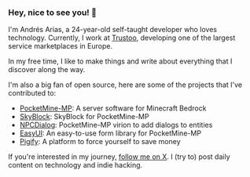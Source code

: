 ### Hey, nice to see you! 👋

I'm Andrés Arias, a 24-year-old self-taught developer who loves technology. Currently, I work at [Trustoo](https://trustoo.nl), developing one of the largest service marketplaces in Europe.

In my free time, I like to make things and write about everything that I discover along the way.

I'm also a big fan of open source, here are some of the projects that I've contributed to:

- [PocketMine-MP](https://github.com/pmmp/pocketmine-mp): A server software for Minecraft Bedrock
- [SkyBlock](https://github.com/dresnite/skyblock): SkyBlock for PocketMine-MP
- [NPCDialog](https://github.com/dresnite/npcdialog): PocketMine-MP virion to add dialogs to entities
- [EasyUI](https://github.com/dresnite/easyui): An easy-to-use form library for PocketMine-MP
- [Pigify](https://github.com/pigifyapp/pigify-core): A platform to force yourself to save money

If you're interested in my journey, [follow me on X](https://x.com/dresnite). I (try to) post daily content on technology and indie hacking.
